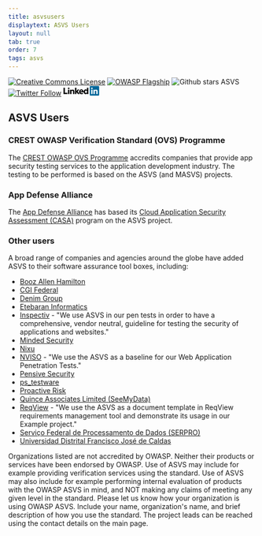 ```yaml
---
title: asvsusers
displaytext: ASVS Users
layout: null
tab: true
order: 7
tags: asvs
---
```

[![Creative Commons License](https://licensebuttons.net/l/by-sa/4.0/88x31.png)](https://creativecommons.org/licenses/by-sa/4.0/ "CC BY-SA 4.0")
[![OWASP Flagship](https://img.shields.io/badge/owasp-flagship%20project-48A646.svg)](https://www.owasp.org/index.php/Category:OWASP_Project#tab=Project_Inventory)
![Github stars ASVS](https://img.shields.io/github/stars/OWASP/asvs?label=Stars%20ASVS&style=social)
[![Twitter Follow](https://img.shields.io/twitter/follow/OWASP_ASVS.svg?style=social&label=Follow)](https://twitter.com/OWASP_ASVS)
[<img src="./assets/images/LinkedIn_Logo.svg" height=20>](https://www.linkedin.com/company/owasp-asvs/)

## ASVS Users

### CREST OWASP Verification Standard (OVS) Programme

The [CREST OWASP OVS Programme](https://www.crest-approved.org/membership/crest-ovs-programme/) accredits companies that provide app security testing services to the application development industry. The testing to be performed is based on the ASVS (and MASVS) projects.

### App Defense Alliance

The [App Defense Alliance](https://appdefensealliance.dev/) has based its [Cloud Application Security Assessment (CASA)](https://appdefensealliance.dev/casa) program on the ASVS project.

### Other users

A broad range of companies and agencies around the globe have added ASVS to their software assurance tool boxes, including:

* [Booz Allen Hamilton](https://www.boozallen.com)
* [CGI Federal](https://www.cgi.com/us/en-us/federal)
* [Denim Group](https://denimgroup.com)
* [Etebaran Informatics](https://etebaran.com)
* [Inspectiv](https://www.inspectiv.com/) - "We use ASVS in our pen tests in order to have a comprehensive, vendor neutral, guideline for testing the security of applications and websites."
* [Minded Security](https://www.mindedsecurity.com)
* [Nixu](https://www.nixu.com)
* [NVISO](https://nviso.eu) - "We use the ASVS as a baseline for our Web Application Penetration Tests."
* [Pensive Security](https://pensivesecurity.io)
* [ps_testware](https://www.pstestware.com/)
* [Proactive Risk](https://www.proactiverisk.com)
* [Quince Associates Limited (SeeMyData)](https://quince.co.uk)
* [ReqView](https://www.reqview.com/) - "We use the ASVS as a document template in ReqView requirements management tool and demonstrate its usage in our Example project."
* [Serviço Federal de Processamento de Dados (SERPRO)](https://www.serpro.gov.br/)
* [Universidad Distrital Francisco José de Caldas](https://www.udistrital.edu.co/)

Organizations listed are not accredited by OWASP. Neither their products or services have been endorsed by OWASP. Use of ASVS may include for example providing verification services using the standard. Use of ASVS may also include for example performing internal evaluation of products with the OWASP ASVS in mind, and NOT making any claims of meeting any given level in the standard. Please let us know how your organization is using OWASP ASVS. Include your name, organization's name, and brief description of how you use the standard. The project leads can be reached using the contact details on the main page.
